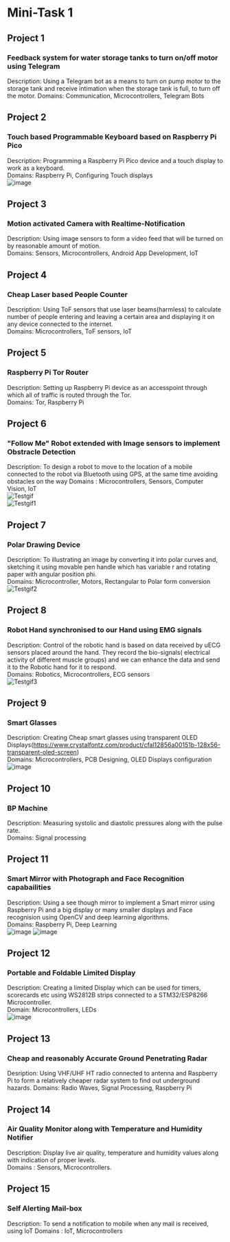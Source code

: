 # Mini-Task 1 # 
## Project 1 ## 
### Feedback system for water storage tanks to turn on/off motor using Telegram  
Description: Using a Telegram bot as a means to turn on pump motor to the storage tank and receive intimation when the storage tank is full, to turn off the motor.
Domains: Communication, Microcontrollers, Telegram Bots  
## Project 2 ##  
### Touch based Programmable Keyboard based on Raspberry Pi Pico
Description: Programming a Raspberry Pi Pico device and a touch display to work as a keyboard.  
Domains: Raspberry Pi, Configuring Touch displays  
![image](https://user-images.githubusercontent.com/84671311/121175039-3eca2d00-c878-11eb-8c74-2bde324fac0b.png)  
## Project 3 ##  
### Motion activated Camera with Realtime-Notification  
Description: Using image sensors to form a video feed that will be turned on by reasonable amount of motion.     
Domains: Sensors, Microcontrollers, Android App Development, IoT
## Project 4 ##
### Cheap Laser based People Counter
Description: Using ToF sensors that use laser beams(harmless) to calculate number of people entering and leaving a certain area and displaying it on any device connected to the internet.  
Domains: Microcontrollers, ToF sensors, IoT  
## Project 5
### Raspberry Pi Tor Router
Description: Setting up Raspberry Pi device as an accesspoint through which all of traffic is routed through the Tor.  
Domains: Tor, Raspberry Pi
## Project 6
### "Follow Me" Robot extended with Image sensors to implement Obstracle Detection
Description: To design a robot to move to the location of a mobile connected to the robot via Bluetooth using GPS, at the same time avoiding obstacles on the way
Domains : Microcontrollers, Sensors, Computer Vision, IoT  
![Testgif](https://user-images.githubusercontent.com/84671311/121174773-e7c45800-c877-11eb-8ed0-0f38b1a6d0d6.gif)  
![Testgif1](https://user-images.githubusercontent.com/84671311/121176478-e2680d00-c879-11eb-80ff-7f0ec76bf14a.gif)
## Project 7
### Polar Drawing Device
Description: To illustrating an image by converting it into polar curves and, sketching it using movable pen handle which has variable r and rotating paper with angular position phi.  
Domains: Microcontroller, Motors, Rectangular to Polar form conversion  
![Testgif2](https://user-images.githubusercontent.com/84671311/121186442-ba31db80-c884-11eb-8161-0cffb52597cc.gif)  
## Project 8
### Robot Hand synchronised to our Hand using EMG signals
Description: Control of the robotic hand is based on data received by uECG sensors placed around the hand. They record the bio-signals( electrical activity of different muscle groups) and we can enhance the data and send it to the Robotic hand for it to respond.  
Domains: Robotics, Microcontrollers, ECG sensors  
![Testgif3](https://user-images.githubusercontent.com/84671311/121216853-e6f2ec80-c89e-11eb-95fb-0dbbc9cfac8a.gif)
## Project 9
### Smart Glasses
Description: Creating Cheap smart glasses using transparent OLED Displays(https://www.crystalfontz.com/product/cfal12856a00151b-128x56-transparent-oled-screen)  
Domains: Microcontrollers, PCB Designing, OLED Displays configuration  
![image](https://user-images.githubusercontent.com/84671311/121223796-84511f00-c8a5-11eb-8f1d-47309c5f63d2.png)
## Project 10
### BP Machine
Description: Measuring systolic and diastolic pressures along with the pulse rate.  
Domains: Signal processing  
## Project 11
### Smart Mirror with Photograph and Face Recognition capabailities
Description: Using a see though mirror to implement a Smart mirror using Raspberry Pi and a big display or many smaller displays and Face recognision using OpenCV and deep learning algorithms.  
Domains: Raspberry Pi, Deep Learning  
![image](https://user-images.githubusercontent.com/84671311/121282706-96f44400-c8f7-11eb-87db-6c9728d16612.png)
![image](https://user-images.githubusercontent.com/84671311/121282825-c60ab580-c8f7-11eb-81bc-c07cfc30411d.png)
## Project 12
### Portable and Foldable Limited Display
Description: Creating a limited Display which can be used for timers, scorecards etc using WS2812B strips connected to a STM32/ESP8266 Microcontroller.  
Domain: Microcontrollers, LEDs  
![image](https://user-images.githubusercontent.com/84671311/121302813-df235e80-c917-11eb-80cb-bd9df9189483.png)
## Project 13
### Cheap and reasonably Accurate Ground Penetrating Radar
Desription: Using VHF/UHF HT radio connected to antenna and Raspberry Pi to form a relatively cheaper radar system to find out underground hazards.
Domains: Radio Waves, Signal Processing, Raspberry Pi  
## Project 14
### Air Quality Monitor along with Temperature and Humidity Notifier
Description: Display live air quality, temperature and humidity values along with indication of proper levels.  
Domains : Sensors, Microcontrollers.  
## Project 15
### Self Alerting Mail-box
Description: To send a notification to mobile when any mail is received, using IoT
Domains : IoT, Microcontrollers







